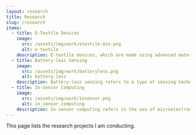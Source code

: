 ```yaml
---
layout: research
title: Research
slug: /research
items:
  - title: E-Textile Devices
    image:
      src: /assets/img/work/etextile-min.png
      alt: e-textile
    description: E-textile devices, which are made using advanced materials and fabrication techniques, are seen as the future of smart wearables due to their flexibility, comfort, and ease of deployment. Research in this field involves the development and characterization of materials, the design of functional devices, and the creation of fabric computing systems. My work in this area includes the investigation of material characterization, the design of embroidered antennas, and the development of fabric-based sensors. These devices offer a number of benefits over traditional wearables, including improved comfort, flexibility, and durability. As a result, they are being widely explored for use in a range of applications, including healthcare, fitness, and communication. test
  - title: Battery-less Sensing
    image:
      src: /assets/img/work/batteryless.png
      alt: battery-less
    description: Battery-less sensing refers to a type of sensing technology that does not rely on batteries to operate. Instead, it relies on external sources of power to function. This can be particularly useful in situations where it is not practical or possible to replace or recharge batteries, such as in remote locations or in situations where the sensor needs to be left in place for an extended period of time.There are several different approaches to battery-less sensing, including the use of energy harvesting technologies such as solar panels or kinetic energy generators, as well as the use of wireless power transmission technologies. One key advantage of battery-less sensing is that it eliminates the need for maintenance or replacement of batteries, which can save time and money over the long term. Additionally, battery-less sensing can be more environmentally friendly, as it reduces the need for disposing of used batteries.Battery-less sensing is used in a wide range of applications, including environmental monitoring, structural health monitoring, and security systems. It is also being explored for use in the Internet of Things (IoT), where it could potentially enable the deployment of large numbers of sensors without the need for maintenance or battery replacement.
  - title: In-Sensor Computing
    image:
      src: /assets/img/work/insensor.png
      alt: in_sensor_computing
    description: In-sensor computing refers to the use of microelectronic devices within sensors to perform data processing and analysis tasks at or near the point of data collection. This approach can significantly reduce the amount of data that needs to be transmitted to a central processing unit, and can also enable real-time processing and decision-making.In-sensor computing is used in a wide range of applications, including environmental monitoring, industrial automation, and military and aerospace systems. It is particularly useful in situations where the data being collected is too large or complex to be transmitted effectively, or where real-time processing is required.There are several different approaches to in-sensor computing, including the use of microprocessors, microcontrollers, and field-programmable gate arrays (FPGAs). These devices allow sensors to perform a wide range of tasks, including data acquisition, data filtering, data fusion, and data analysis.
---
```


This page lists the research projects I am conducting.

<br />
<br />
